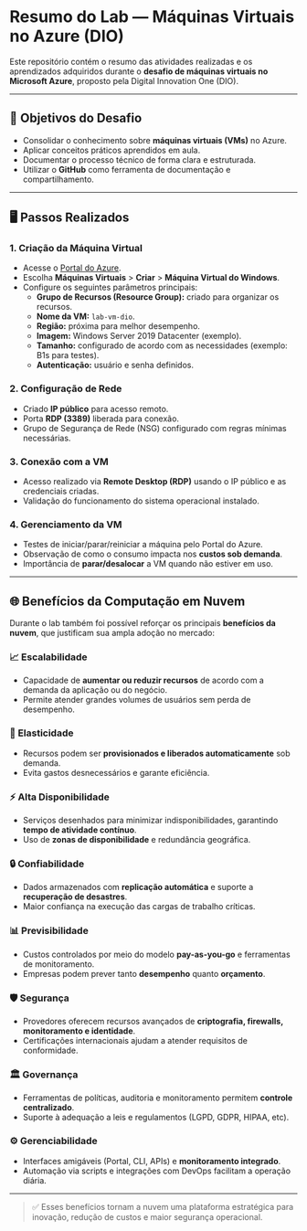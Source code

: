 # Resumo do Lab — Máquinas Virtuais no Azure (DIO)

Este repositório contém o resumo das atividades realizadas e os aprendizados adquiridos durante o **desafio de máquinas virtuais no Microsoft Azure**, proposto pela Digital Innovation One (DIO).  

---

## 📌 Objetivos do Desafio
- Consolidar o conhecimento sobre **máquinas virtuais (VMs)** no Azure.  
- Aplicar conceitos práticos aprendidos em aula.  
- Documentar o processo técnico de forma clara e estruturada.  
- Utilizar o **GitHub** como ferramenta de documentação e compartilhamento.  

---

## 🖥️ Passos Realizados

### 1. Criação da Máquina Virtual
- Acesse o [Portal do Azure](https://portal.azure.com).  
- Escolha **Máquinas Virtuais** > **Criar** > **Máquina Virtual do Windows**.  
- Configure os seguintes parâmetros principais:
  - **Grupo de Recursos (Resource Group):** criado para organizar os recursos.  
  - **Nome da VM:** `lab-vm-dio`.  
  - **Região:** próxima para melhor desempenho.  
  - **Imagem:** Windows Server 2019 Datacenter (exemplo).  
  - **Tamanho:** configurado de acordo com as necessidades (exemplo: B1s para testes).  
  - **Autenticação:** usuário e senha definidos.  

### 2. Configuração de Rede
- Criado **IP público** para acesso remoto.  
- Porta **RDP (3389)** liberada para conexão.  
- Grupo de Segurança de Rede (NSG) configurado com regras mínimas necessárias.  

### 3. Conexão com a VM
- Acesso realizado via **Remote Desktop (RDP)** usando o IP público e as credenciais criadas.  
- Validação do funcionamento do sistema operacional instalado.  

### 4. Gerenciamento da VM
- Testes de iniciar/parar/reiniciar a máquina pelo Portal do Azure.  
- Observação de como o consumo impacta nos **custos sob demanda**.  
- Importância de **parar/desalocar** a VM quando não estiver em uso.  

---

## 🌐 Benefícios da Computação em Nuvem

Durante o lab também foi possível reforçar os principais **benefícios da nuvem**, que justificam sua ampla adoção no mercado:

### 📈 Escalabilidade
- Capacidade de **aumentar ou reduzir recursos** de acordo com a demanda da aplicação ou do negócio.  
- Permite atender grandes volumes de usuários sem perda de desempenho.

### 🔄 Elasticidade
- Recursos podem ser **provisionados e liberados automaticamente** sob demanda.  
- Evita gastos desnecessários e garante eficiência.

### ⚡ Alta Disponibilidade
- Serviços desenhados para minimizar indisponibilidades, garantindo **tempo de atividade contínuo**.  
- Uso de **zonas de disponibilidade** e redundância geográfica.

### 🔒 Confiabilidade
- Dados armazenados com **replicação automática** e suporte a **recuperação de desastres**.  
- Maior confiança na execução das cargas de trabalho críticas.

### 📊 Previsibilidade
- Custos controlados por meio do modelo **pay-as-you-go** e ferramentas de monitoramento.  
- Empresas podem prever tanto **desempenho** quanto **orçamento**.

### 🛡️ Segurança
- Provedores oferecem recursos avançados de **criptografia, firewalls, monitoramento e identidade**.  
- Certificações internacionais ajudam a atender requisitos de conformidade.

### 🏛️ Governança
- Ferramentas de políticas, auditoria e monitoramento permitem **controle centralizado**.  
- Suporte à adequação a leis e regulamentos (LGPD, GDPR, HIPAA, etc).

### ⚙️ Gerenciabilidade
- Interfaces amigáveis (Portal, CLI, APIs) e **monitoramento integrado**.  
- Automação via scripts e integrações com DevOps facilitam a operação diária.

---

> ✅ Esses benefícios tornam a nuvem uma plataforma estratégica para inovação, redução de custos e maior segurança operacional.